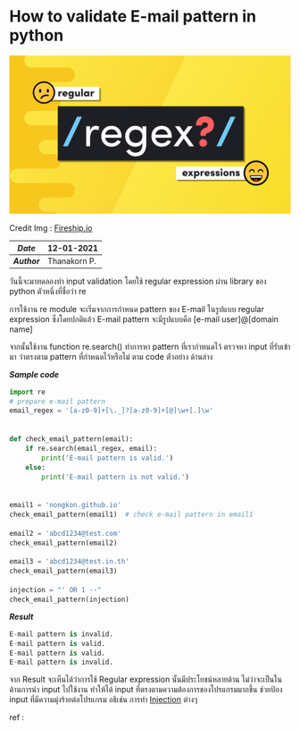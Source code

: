 # How to validate E-mail pattern in python

![](img/regex.png)

Credit Img : [Fireship.io](https://fireship.io/)

| ***Date*** | 12-01-2021 |
| --- | --- |
| ***Author*** | Thanakorn P. |

วันนี้จะมาทดลองทำ input validation โดยใช้ regular expression ผ่าน library ของ python ตัวหนึ่งที่ชื่อว่า re

การใช้งาน re module จะเริ่มจากการกำหนด pattern ของ E-mail ในรูปแบบ regular expression ซึ่งโดยปกติแล้ว E-mail pattern จะมีรูปแบบคือ [e-mail user]@[domain name] 

จากนั้นใช้งาน function re.search() ทำการหา pattern ที่เรากำหนดไว้ ตรวจหา input ที่รับเข้ามา ว่าตรงตาม pattern ที่กำหนดไว้หรือไม่ ตาม code ตัวอย่าง ด้านล่าง

***Sample code***

```python
import re
# prepare e-mail pattern
email_regex = '[a-z0-9]+[\._]?[a-z0-9]+[@]\w+[.]\w'


def check_email_pattern(email):
    if re.search(email_regex, email):
        print('E-mail pattern is valid.')
    else:
        print('E-mail pattern is not valid.')


email1 = 'nongkon.github.io'
check_email_pattern(email1)  # check e-mail pattern in email1

email2 = 'abcd1234@test.com'
check_email_pattern(email2)

email3 = 'abcd1234@test.in.th'
check_email_pattern(email3)

injection = "' OR 1 --"
check_email_pattern(injection)
```

***Result***
```python
E-mail pattern is invalid.
E-mail pattern is valid.
E-mail pattern is valid.
E-mail pattern is invalid.
```

จาก Result จะเห็นได้ว่าการใช้ Regular expression นั้นมีประโยชน์หลายด้าน ไม่ว่าจะเป็นในด้านการนำ input ไปใช้งาน ทำให้ได้ input ที่ตรงตามความต้องการของโปรแกรมมากขึ้น ช่วยป้อง input ที่มีความมุ่งร้ายต่อโปรแกรม อธิเช่น การทำ [Injection](https://owasp.org/www-project-top-ten/2017/A1_2017-Injection) ต่างๆ

ref : []()